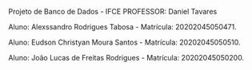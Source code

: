 Projeto de Banco de Dados - IFCE 
PROFESSOR: Daniel Tavares

Aluno: Alexssandro Rodrigues Tabosa - Matrícula: 20202045050471.

Aluno: Eudson Christyan Moura Santos - Matrícula: 20202045050510.

Aluno: João Lucas de Freitas Rodrigues - Matrícula: 20202045050200.
